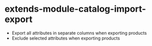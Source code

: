 # extends-module-catalog-import-export


- Export all attributes in separate columns when exporting products
- Exclude selected attributes when exporting products
